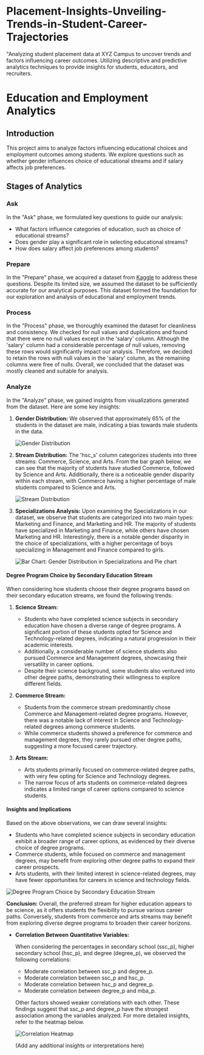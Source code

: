 # Placement-Insights-Unveiling-Trends-in-Student-Career-Trajectories
"Analyzing student placement data at XYZ Campus to uncover trends and factors influencing career outcomes. Utilizing descriptive and predictive analytics techniques to provide insights for students, educators, and recruiters.


# Education and Employment Analytics

## Introduction
This project aims to analyze factors influencing educational choices and employment outcomes among students. We explore questions such as whether gender influences choice of educational streams and if salary affects job preferences.

## Stages of Analytics

### Ask
In the "Ask" phase, we formulated key questions to guide our analysis:
- What factors influence categories of education, such as choice of educational streams?
- Does gender play a significant role in selecting educational streams?
- How does salary affect job preferences among students?

### Prepare
In the "Prepare" phase, we acquired a dataset from [Kaggle](https://www.kaggle.com/datasets/benroshan/factors-affecting-campus-placement) to address these questions. Despite its limited size, we assumed the dataset to be sufficiently accurate for our analytical purposes. This dataset formed the foundation for our exploration and analysis of educational and employment trends.


### Process
In the "Process" phase, we thoroughly examined the dataset for cleanliness and consistency. We checked for null values and duplications and found that there were no null values except in the 'salary' column. Although the 'salary' column had a considerable percentage of null values, removing these rows would significantly impact our analysis. Therefore, we decided to retain the rows with null values in the 'salary' column, as the remaining columns were free of nulls. Overall, we concluded that the dataset was mostly cleaned and suitable for analysis.

### Analyze
In the "Analyze" phase, we gained insights from visualizations generated from the dataset. Here are some key insights:

1. **Gender Distribution:** We observed that approximately 65% of the students in the dataset are male, indicating a bias towards male students in the data.

    ![Gender Distribution](Scs/gender_distribution.png)

2. **Stream Distribution:** The 'hsc_s' column categorizes students into three streams: Commerce, Science, and Arts. From the bar graph below, we can see that the majority of students have studied Commerce, followed by Science and Arts. Additionally, there is a noticeable gender disparity within each stream, with Commerce having a higher percentage of male students compared to Science and Arts.

    ![Stream Distribution](Scs/stream_distribution.png)


3. **Specializations Analysis:** Upon examining the Specializations in our dataset, we observe that students are categorized into two main types: Marketing and Finance, and Marketing and HR. The majority of students have specialized in Marketing and Finance, while others have chosen Marketing and HR. Interestingly, there is a notable gender disparity in the choice of specializations, with a higher percentage of boys specializing in Management and Finance compared to girls.

   
    ![Bar Chart: Gender Distribution in Specializations and Pie chart](Scs/specialization_distribution.png)



#### Degree Program Choice by Secondary Education Stream

When considering how students choose their degree programs based on their secondary education streams, we found the following trends:

1. **Science Stream:**
   - Students who have completed science subjects in secondary education have chosen a diverse range of degree programs. A significant portion of these students opted for Science and Technology-related degrees, indicating a natural progression in their academic interests.
   - Additionally, a considerable number of science students also pursued Commerce and Management degrees, showcasing their versatility in career options.
   - Despite their science background, some students also ventured into other degree paths, demonstrating their willingness to explore different fields.

2. **Commerce Stream:**
   - Students from the commerce stream predominantly chose Commerce and Management-related degree programs. However, there was a notable lack of interest in Science and Technology-related degrees among commerce students.
   - While commerce students showed a preference for commerce and management degrees, they rarely pursued other degree paths, suggesting a more focused career trajectory.

3. **Arts Stream:**
   - Arts students primarily focused on commerce-related degree paths, with very few opting for Science and Technology degrees.
   - The narrow focus of arts students on commerce-related degrees indicates a limited range of career options compared to science students.

#### Insights and Implications

Based on the above observations, we can draw several insights:

- Students who have completed science subjects in secondary education exhibit a broader range of career options, as evidenced by their diverse choice of degree programs.
- Commerce students, while focused on commerce and management degrees, may benefit from exploring other degree paths to expand their career prospects.
- Arts students, with their limited interest in science-related degrees, may have fewer opportunities for careers in science and technology fields.


 ![Degree Program Choice by Secondary Education Stream](Scs/degree_t_chart.png)

**Conclusion:**
Overall, the preferred stream for higher education appears to be science, as it offers students the flexibility to pursue various career paths. Conversely, students from commerce and arts streams may benefit from exploring diverse degree programs to broaden their career horizons.





- **Correlation Between Quantitative Variables:**

  When considering the percentages in secondary school (ssc_p), higher secondary school (hsc_p), and degree (degree_p), we observed the following correlations:
  
  - Moderate correlation between ssc_p and degree_p.
  - Moderate correlation between ssc_p and hsc_p.
  - Moderate correlation between hsc_p and degree_p.
  - Moderate correlation between degree_p and mba_p.
  
  Other factors showed weaker correlations with each other. These findings suggest that ssc_p and degree_p have the strongest association among the variables analyzed. For more detailed insights, refer to the heatmap below.

  ![Correlation Heatmap](Scs/correlation_heatmap.png)

  (Add any additional insights or interpretations here)

